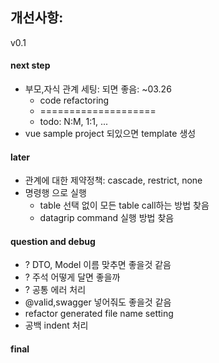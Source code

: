 
## 개선사항:
v0.1

#### next step
* 부모,자식 관계 세팅: 되면 좋음: ~03.26
  * code refactoring
  * ====================
  * todo: N:M, 1:1, ...
* vue sample project 되있으면 template 생성

#### later
* 관계에 대한 제약정책: cascade, restrict, none
* 명령행 으로 실행
  * table 선택 없이 모든 table call하는 방법 찾음
  * datagrip command 실행 방법 찾음
  
#### question and debug 
* ? DTO, Model 이름 맞추면 좋을것 같음
* ? 주석 어떻게 달면 좋을까
* ? 공통 에러 처리
* @valid,swagger 넣어줘도 좋을것 같음 
* refactor generated file name setting
* 공백 indent 처리

#### final

